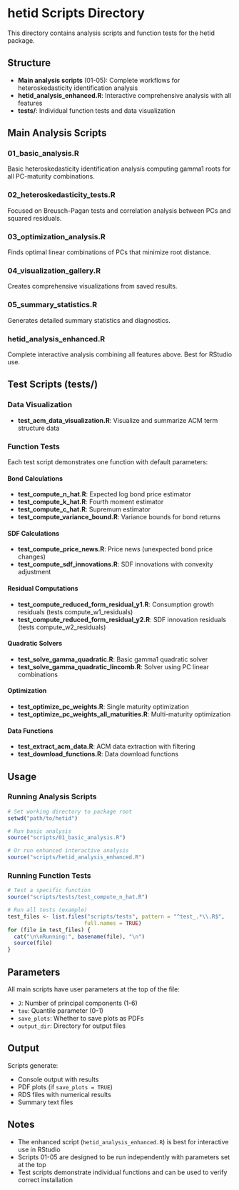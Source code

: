 # hetid Scripts Directory

This directory contains analysis scripts and function tests for the hetid package.

## Structure

- **Main analysis scripts** (01-05): Complete workflows for heteroskedasticity identification analysis
- **hetid_analysis_enhanced.R**: Interactive comprehensive analysis with all features
- **tests/**: Individual function tests and data visualization

## Main Analysis Scripts

### 01_basic_analysis.R
Basic heteroskedasticity identification analysis computing gamma1 roots for all PC-maturity combinations.

### 02_heteroskedasticity_tests.R
Focused on Breusch-Pagan tests and correlation analysis between PCs and squared residuals.

### 03_optimization_analysis.R
Finds optimal linear combinations of PCs that minimize root distance.

### 04_visualization_gallery.R
Creates comprehensive visualizations from saved results.

### 05_summary_statistics.R
Generates detailed summary statistics and diagnostics.

### hetid_analysis_enhanced.R
Complete interactive analysis combining all features above. Best for RStudio use.

## Test Scripts (tests/)

### Data Visualization
- **test_acm_data_visualization.R**: Visualize and summarize ACM term structure data

### Function Tests
Each test script demonstrates one function with default parameters:

#### Bond Calculations
- **test_compute_n_hat.R**: Expected log bond price estimator
- **test_compute_k_hat.R**: Fourth moment estimator
- **test_compute_c_hat.R**: Supremum estimator
- **test_compute_variance_bound.R**: Variance bounds for bond returns

#### SDF Calculations
- **test_compute_price_news.R**: Price news (unexpected bond price changes)
- **test_compute_sdf_innovations.R**: SDF innovations with convexity adjustment

#### Residual Computations
- **test_compute_reduced_form_residual_y1.R**: Consumption growth residuals (tests compute_w1_residuals)
- **test_compute_reduced_form_residual_y2.R**: SDF innovation residuals (tests compute_w2_residuals)

#### Quadratic Solvers
- **test_solve_gamma_quadratic.R**: Basic gamma1 quadratic solver
- **test_solve_gamma_quadratic_lincomb.R**: Solver using PC linear combinations

#### Optimization
- **test_optimize_pc_weights.R**: Single maturity optimization
- **test_optimize_pc_weights_all_maturities.R**: Multi-maturity optimization

#### Data Functions
- **test_extract_acm_data.R**: ACM data extraction with filtering
- **test_download_functions.R**: Data download functions

## Usage

### Running Analysis Scripts
```r
# Set working directory to package root
setwd("path/to/hetid")

# Run basic analysis
source("scripts/01_basic_analysis.R")

# Or run enhanced interactive analysis
source("scripts/hetid_analysis_enhanced.R")
```

### Running Function Tests
```r
# Test a specific function
source("scripts/tests/test_compute_n_hat.R")

# Run all tests (example)
test_files <- list.files("scripts/tests", pattern = "^test_.*\\.R$",
                        full.names = TRUE)
for (file in test_files) {
  cat("\n\nRunning:", basename(file), "\n")
  source(file)
}
```

## Parameters

All main scripts have user parameters at the top of the file:
- `J`: Number of principal components (1-6)
- `tau`: Quantile parameter (0-1)
- `save_plots`: Whether to save plots as PDFs
- `output_dir`: Directory for output files

## Output

Scripts generate:
- Console output with results
- PDF plots (if `save_plots = TRUE`)
- RDS files with numerical results
- Summary text files

## Notes

- The enhanced script (`hetid_analysis_enhanced.R`) is best for interactive use in RStudio
- Scripts 01-05 are designed to be run independently with parameters set at the top
- Test scripts demonstrate individual functions and can be used to verify correct installation
